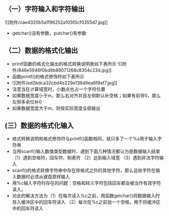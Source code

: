 ## （一）字符输入和字符输出
![[附件/cae4320b5a1f96252a105f0cf0355d7.jpg]]
* getchar()没有参数，putchar()有参数

## （二）数据的格式化输出
* printf函数的格式化输出的格式转换说明表如下表所示
![[附件/846e5946f0bd9b89071268c8354c23d.jpg]]
* 函数printf()的格式修饰符如下表所示
* ![[附件/ed2bdca32cbd4e229e136d9ea6f8af7.jpg]]
* 注意当在计算域宽时，小数点也占一个字符位置
* 如果数据宽度小于m，那么右对齐并且左侧默认补空格；如果有前导0，那么左侧多余位补0
* 如果数据宽度大于m，则按实际宽度全部输出


## (三）数据的格式化输入
* 格式转换说明和格式修饰符与printf()函数相同，就只多了一个%s用于输入字符串
* 当用scanf()输入数值类型数据时，遇到下面几种情况都认为是数据输入结束
	 （1）遇到空格符，回车符、制表符
	 （2）达到输入域宽
	 （3）遇到非法字符输入
* scanf()的格式转换字符串中存在除格式之外的其他字符，那么这些字符在输入数据时必须从键盘原样输入
* 用%c输入字符时存在的问题：空格和转义字符包括回车都会被当作有效字符读入。
* 对此的解决方法为（1）在每次读入%c之前，用函数getchar()将数据输入时存入缓冲区中的回车符读入
	             （2）每次在%c之前加一个空格，用于将缓冲区中的回车符读入